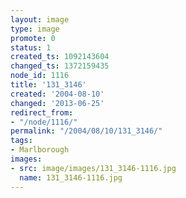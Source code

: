 ```yaml
---
layout: image
type: image
promote: 0
status: 1
created_ts: 1092143604
changed_ts: 1372159435
node_id: 1116
title: '131_3146'
created: '2004-08-10'
changed: '2013-06-25'
redirect_from:
- "/node/1116/"
permalink: "/2004/08/10/131_3146/"
tags:
- Marlborough
images:
- src: image/images/131_3146-1116.jpg
  name: 131_3146-1116.jpg
---
```


